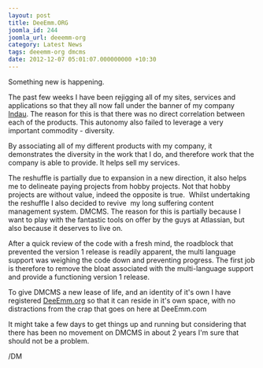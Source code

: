 ```yaml
---
layout: post
title: DeeEmm.ORG
joomla_id: 244
joomla_url: deeemm-org
category: Latest News
tags: deeemm-org dmcms
date: 2012-12-07 05:01:07.000000000 +10:30
---
```

<p>Something new is happening.&nbsp;</p>
<p>The past few weeks I have been rejigging all of my sites, services and applications so that they all now fall under the banner of my company <a href="http://indau.com.au" target="_blank">Indau</a>. The reason for this is that there was no direct correlation between each of the products. This autonomy also failed to leverage a very important commodity - diversity.</p>
<p>By associating all of my different products with my company, it demonstrates the diversity in the work that I do, and therefore work that the company is able to provide. It helps sell my services.&nbsp;</p>
<p>The reshuffle is partially due to expansion in a new direction, it also helps me to delineate paying projects from hobby projects. Not that hobby projects are without value, indeed the opposite is true. &nbsp;Whilst undertaking the reshuffle I also decided to revive &nbsp;my long suffering content management system. DMCMS. The reason for this is partially because I want to play with the fantastic tools on offer by the guys at Atlassian, but also because it deserves to live on.</p>
<p>After a quick review of the code with a fresh mind, the roadblock that prevented the version 1 release is readily apparent, the multi language support was weighing the code down and preventing progress. The first job is therefore to remove the bloat associated with the multi-language support and provide a functioning version 1 release.</p>
<p>To give DMCMS a new lease of life, and an identity of it's own I have registered <a href="DeeEmm.org" target="_blank">DeeEmm.org</a> so that it can reside in it's own space, with no distractions from the crap that goes on here at DeeEmm.com</p>
<p>It might take a few days to get things up and running but considering that there has been no movement on DMCMS in about 2 years I'm sure that should not be a problem.</p>
<p>/DM</p>

